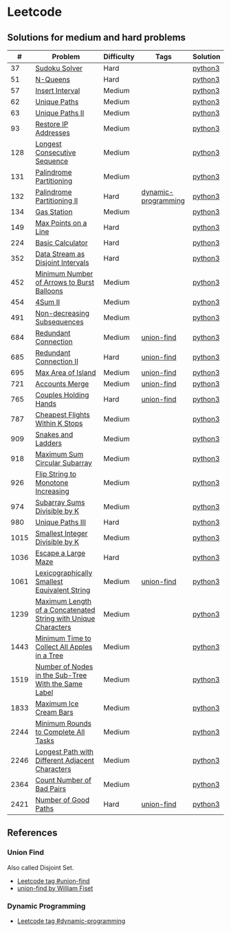 # Leetcode

## Solutions for medium and hard problems

| # | Problem | Difficulty | Tags | Solution |
| - | - | - | - | - |
| 37 | [Sudoku Solver](https://leetcode.com/problems/sudoku-solver/) | Hard | | [python3](https://github.com/wnleao/leetcode/blob/main/python/37.py) |
| 51 | [N-Queens](https://leetcode.com/problems/n-queens) | Hard | | [python3](https://github.com/wnleao/leetcode/blob/main/python/51.py) |
| 57 | [Insert Interval](https://leetcode.com/problems/insert-interval) | Medium | | [python3](https://github.com/wnleao/leetcode/blob/main/python/57.py) |
| 62 | [Unique Paths](https://leetcode.com/problems/unique-paths/) | Medium | | [python3](https://github.com/wnleao/leetcode/blob/main/python/62.py) |
| 63 | [Unique Paths II](https://leetcode.com/problems/unique-paths-ii)| Medium | | [python3](https://github.com/wnleao/leetcode/blob/main/python/63.py) |
| 93 | [Restore IP Addresses](https://leetcode.com/problems/restore-ip-addresses)| Medium | | [python3](https://github.com/wnleao/leetcode/blob/main/python/93.py) |
| 128| [Longest Consecutive Sequence](https://leetcode.com/problems/longest-consecutive-sequence) | Medium | | [python3](https://github.com/wnleao/leetcode/blob/main/python/128.py) |
| 131 | [Palindrome Partitioning](https://leetcode.com/problems/palindrome-partitioning) | Medium | | [python3](https://github.com/wnleao/leetcode/blob/main/python/131.py) |
| 132 | [Palindrome Partitioning II](https://leetcode.com/problems/palindrome-partitioning-ii) | Hard | [dynamic-programming](#dynamic-programming) | [python3](https://github.com/wnleao/leetcode/blob/main/python/132.py) |
| 134 | [Gas Station](https://leetcode.com/problems/gas-station) | Medium | | [python3](https://github.com/wnleao/leetcode/blob/main/python/134.py) |
| 149 | [Max Points on a Line](https://leetcode.com/problems/max-points-on-a-line) | Hard | | [python3](https://github.com/wnleao/leetcode/blob/main/python/149.py) |
| 224 | [Basic Calculator](https://leetcode.com/problems/basic-calculator) | Hard | | [python3](https://github.com/wnleao/leetcode/blob/main/python/224.py) |
| 352 | [Data Stream as Disjoint Intervals](https://leetcode.com/problems/data-stream-as-disjoint-intervals) | Hard | | [python3](https://github.com/wnleao/leetcode/blob/main/python/352.py) |
| 452 | [Minimum Number of Arrows to Burst Balloons](https://leetcode.com/problems/minimum-number-of-arrows-to-burst-balloons) | Medium | | [python3](https://github.com/wnleao/leetcode/blob/main/python/452.py)
| 454 | [4Sum II](https://leetcode.com/problems/4sum-ii) | Medium | | [python3](https://github.com/wnleao/leetcode/blob/main/python/454.py) |
| 491 | [Non-decreasing Subsequences](https://leetcode.com/problems/non-decreasing-subsequences) | Medium | | [python3](https://github.com/wnleao/leetcode/blob/main/python/491.py) |
| 684 | [Redundant Connection](https://leetcode.com/problems/redundant-connection) | Medium | [union-find](#union-find)  | [python3](https://github.com/wnleao/leetcode/blob/main/python/684.py) |
| 685 | [Redundant Connection II](https://leetcode.com/problems/redundant-connection-ii) | Hard | [union-find](#union-find)  | [python3](https://github.com/wnleao/leetcode/blob/main/python/685.py) |
| 695 | [Max Area of Island](https://leetcode.com/problems/max-area-of-island) | Medium | [union-find](#union-find)  | [python3](https://github.com/wnleao/leetcode/blob/main/python/695.py) |
| 721 | [Accounts Merge](https://leetcode.com/problems/accounts-merge) | Medium | [union-find](#union-find)  | [python3](https://github.com/wnleao/leetcode/blob/main/python/721.py) |
| 765 | [Couples Holding Hands](https://leetcode.com/problems/couples-holding-hands) | Hard | [union-find](#union-find) | [python3](https://github.com/wnleao/leetcode/blob/main/python/765.py) |
| 787 | [Cheapest Flights Within K Stops](https://leetcode.com/problems/cheapest-flights-within-k-stops) | Medium | | [python3](https://github.com/wnleao/leetcode/blob/main/python/787.py) |
| 909 | [Snakes and Ladders](https://leetcode.com/problems/snakes-and-ladders) | Medium | | [python3](https://github.com/wnleao/leetcode/blob/main/python/909.py) |
| 918 | [Maximum Sum Circular Subarray](https://leetcode.com/problems/maximum-sum-circular-subarray) | Medium | | [python3](https://github.com/wnleao/leetcode/blob/main/python/918.py) |
| 926 | [Flip String to Monotone Increasing](https://leetcode.com/problems/flip-string-to-monotone-increasing) | Medium | | [python3](https://github.com/wnleao/leetcode/blob/main/python/926.py) |
| 974 | [Subarray Sums Divisible by K](https://leetcode.com/problems/subarray-sums-divisible-by-k) | Medium | | [python3](https://github.com/wnleao/leetcode/blob/main/python/974.py) |
| 980 | [Unique Paths III](https://leetcode.com/problems/unique-paths-iii) | Hard | | [python3](https://github.com/wnleao/leetcode/blob/main/python/980.py) |
| 1015 | [Smallest Integer Divisible by K](https://leetcode.com/problems/smallest-integer-divisible-by-k) | Medium | | [python3](https://github.com/wnleao/leetcode/blob/main/python/1015.py) |
| 1036 | [Escape a Large Maze](https://leetcode.com/problems/escape-a-large-maze) | Hard | | [python3](https://github.com/wnleao/leetcode/blob/main/python/1036.py) |
| 1061 | [Lexicographically Smallest Equivalent String](https://leetcode.com/problems/lexicographically-smallest-equivalent-string) | Medium | [union-find](#union-find) | [python3](https://github.com/wnleao/leetcode/blob/main/python/1061.py) |
| 1239 | [Maximum Length of a Concatenated String with Unique Characters](https://leetcode.com/problems/maximum-length-of-a-concatenated-string-with-unique-characters) | Medium | | [python3](https://github.com/wnleao/leetcode/blob/main/python/1239.py) |
| 1443 | [Minimum Time to Collect All Apples in a Tree](https://leetcode.com/problems/minimum-time-to-collect-all-apples-in-a-tree) | Medium | | [python3](https://github.com/wnleao/leetcode/blob/main/python/1443.py) |
| 1519 | [Number of Nodes in the Sub-Tree With the Same Label](https://leetcode.com/problems/number-of-nodes-in-the-sub-tree-with-the-same-label) | Medium | | [python3](https://github.com/wnleao/leetcode/blob/main/python/1519.py) |
| 1833 | [Maximum Ice Cream Bars](https://leetcode.com/problems/maximum-ice-cream-bars) | Medium | | [python3](https://github.com/wnleao/leetcode/blob/main/python/1833.py) |
| 2244 | [Minimum Rounds to Complete All Tasks](https://leetcode.com/problems/minimum-rounds-to-complete-all-tasks) | Medium | | [python3](https://github.com/wnleao/leetcode/blob/main/python/2244.py) |
| 2246 | [Longest Path with Different Adjacent Characters](https://leetcode.com/problems/longest-path-with-different-adjacent-characters) | Medium | | [python3](https://github.com/wnleao/leetcode/blob/main/python/2246.py) |
| 2364 | [Count Number of Bad Pairs](https://leetcode.com/problems/count-number-of-bad-pairs) | Medium | | [python3](https://github.com/wnleao/leetcode/blob/main/python/2364.py) |
| 2421 | [Number of Good Paths](https://leetcode.com/problems/number-of-good-paths) | Hard | [union-find](#union-find) | [python3](https://github.com/wnleao/leetcode/blob/main/python/2421.py) |

## References

### Union Find

Also called Disjoint Set.

- [Leetcode tag #union-find](https://leetcode.com/tag/union-find)
- [union-find by William Fiset](https://www.youtube.com/watch?v=ibjEGG7ylHk&t=0s)

### Dynamic Programming

- [Leetcode tag #dynamic-programming](https://leetcode.com/tag/dynamic-programming)